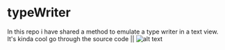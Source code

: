 # typeWriter
In this repo i have shared a method to emulate a type writer in a text view. It's kinda cool go through the source code ||
![alt text](https://imgur.com/a/qs350ZV)
